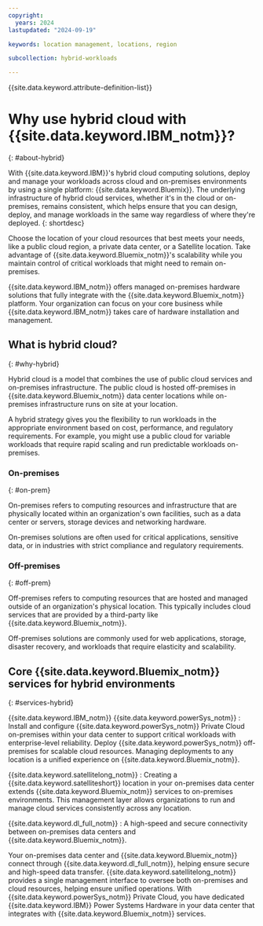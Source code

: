 ```yaml
---
copyright:
  years: 2024
lastupdated: "2024-09-19"

keywords: location management, locations, region

subcollection: hybrid-workloads

---
```


{{site.data.keyword.attribute-definition-list}}

# Why use hybrid cloud with {{site.data.keyword.IBM_notm}}?
{: #about-hybrid}

With {{site.data.keyword.IBM}}'s hybrid cloud computing solutions, deploy and manage your workloads across cloud and on-premises environments by using a single platform: {{site.data.keyword.Bluemix}}. The underlying infrastructure of hybrid cloud services, whether it's in the cloud or on-premises, remains consistent, which helps ensure that you can design, deploy, and manage workloads in the same way regardless of where they're deployed.
{: shortdesc}

Choose the location of your cloud resources that best meets your needs, like a public cloud region, a private data center, or a Satellite location. Take advantage of {{site.data.keyword.Bluemix_notm}}'s scalability while you maintain control of critical workloads that might need to remain on-premises.

{{site.data.keyword.IBM_notm}} offers managed on-premises hardware solutions that fully integrate with the {{site.data.keyword.Bluemix_notm}} platform. Your organization can focus on your core business while {{site.data.keyword.IBM_notm}} takes care of hardware installation and management.

## What is hybrid cloud?
{: #why-hybrid}

Hybrid cloud is a model that combines the use of public cloud services and on-premises infrastructure. The public cloud is hosted off-premises in {{site.data.keyword.Bluemix_notm}} data center locations while on-premises infrastructure runs on site at your location.

A hybrid strategy gives you the flexibility to run workloads in the appropriate environment based on cost, performance, and regulatory requirements. For example, you might use a public cloud for variable workloads that require rapid scaling and run predictable workloads on-premises.


### On-premises
{: #on-prem}

On-premises refers to computing resources and infrastructure that are physically located within an organization's own facilities, such as a data center or servers, storage devices and networking hardware.

On-premises solutions are often used for critical applications, sensitive data, or in industries with strict compliance and regulatory requirements.

### Off-premises
{: #off-prem}

Off-premises refers to computing resources that are hosted and managed outside of an organization's physical location. This typically includes cloud services that are provided by a third-party like {{site.data.keyword.Bluemix_notm}}.

Off-premises solutions are commonly used for web applications, storage, disaster recovery, and workloads that require elasticity and scalability.

## Core {{site.data.keyword.Bluemix_notm}} services for hybrid environments
{: #services-hybrid}

{{site.data.keyword.IBM_notm}} {{site.data.keyword.powerSys_notm}}
:   Install and configure {{site.data.keyword.powerSys_notm}} Private Cloud on-premises within your data center to support critical workloads with enterprise-level reliability. Deploy {{site.data.keyword.powerSys_notm}} off-premises for scalable cloud resources. Managing deployments to any location is a unified experience on {{site.data.keyword.Bluemix_notm}}.

{{site.data.keyword.satellitelong_notm}}
:   Creating a {{site.data.keyword.satelliteshort}} location in your on-premises data center extends {{site.data.keyword.Bluemix_notm}} services to on-premises environments. This management layer allows organizations to run and manage cloud services consistently across any location.

{{site.data.keyword.dl_full_notm}}
:   A high-speed and secure connectivity between on-premises data centers and {{site.data.keyword.Bluemix_notm}}.



Your on-premises data center and {{site.data.keyword.Bluemix_notm}} connect through {{site.data.keyword.dl_full_notm}}, helping ensure secure and high-speed data transfer. {{site.data.keyword.satellitelong_notm}} provides a single management interface to oversee both on-premises and cloud resources, helping ensure unified operations. With {{site.data.keyword.powerSys_notm}} Private Cloud, you have dedicated {{site.data.keyword.IBM}} Power Systems Hardware in your data center that integrates with {{site.data.keyword.Bluemix_notm}} services.
